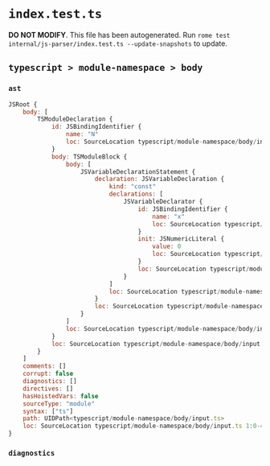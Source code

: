 # `index.test.ts`

**DO NOT MODIFY**. This file has been autogenerated. Run `rome test internal/js-parser/index.test.ts --update-snapshots` to update.

## `typescript > module-namespace > body`

### `ast`

```javascript
JSRoot {
	body: [
		TSModuleDeclaration {
			id: JSBindingIdentifier {
				name: "N"
				loc: SourceLocation typescript/module-namespace/body/input.ts 1:10-1:11 (N)
			}
			body: TSModuleBlock {
				body: [
					JSVariableDeclarationStatement {
						declaration: JSVariableDeclaration {
							kind: "const"
							declarations: [
								JSVariableDeclarator {
									id: JSBindingIdentifier {
										name: "x"
										loc: SourceLocation typescript/module-namespace/body/input.ts 2:10-2:11 (x)
									}
									init: JSNumericLiteral {
										value: 0
										loc: SourceLocation typescript/module-namespace/body/input.ts 2:14-2:15
									}
									loc: SourceLocation typescript/module-namespace/body/input.ts 2:10-2:15
								}
							]
							loc: SourceLocation typescript/module-namespace/body/input.ts 2:4-2:16
						}
						loc: SourceLocation typescript/module-namespace/body/input.ts 2:4-2:16
					}
				]
				loc: SourceLocation typescript/module-namespace/body/input.ts 1:12-3:1
			}
			loc: SourceLocation typescript/module-namespace/body/input.ts 1:0-3:1
		}
	]
	comments: []
	corrupt: false
	diagnostics: []
	directives: []
	hasHoistedVars: false
	sourceType: "module"
	syntax: ["ts"]
	path: UIDPath<typescript/module-namespace/body/input.ts>
	loc: SourceLocation typescript/module-namespace/body/input.ts 1:0-4:0
}
```

### `diagnostics`

```

```
